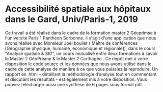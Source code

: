 # Accessibilité spatiale aux hôpitaux dans le Gard, Univ/Paris-1, 2019
Ce travail a été réalisé dans le cadre de la formation master 2 Géoprimse  à l'université Paris 1 Panthéon Sorbonne. Il s'agit d'une application que nous avons réalisé avec Monsieur Joël boulier ( Maître de conférences [Géographie physique, humaine, économique et régionale]), dans le cours "Analyse spatiale & SIG", un cours mutualisé entre deux formations à savoir le Master 2 GéoPrisme & le Master 2 Carthagéo .  Ce dépôt met à votre disposition le code source et les données que nous avons utilisé dans le cadre de cette analyse de manière à ce que vous puissiez la reproduire. Un rapport en .html – détaillant la méthodologie d’analyse tout en commentant et discutant les résultats - est également mis à votre disposition. Vous pouvez télécharger aussi une synthèse de 6 pages sous format pdf.
